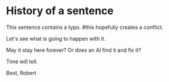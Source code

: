 # History of a sentence


This sentence contains a typo. #this hopefully creates a conflict.

Let's see what is going to happen with it.

May it stay here forever? Or does an AI find it and fix it?

Time will tell.

Best,
Robert
